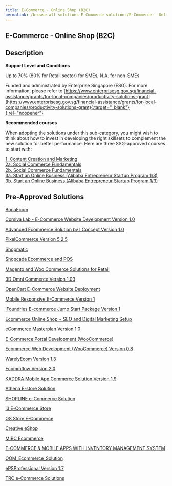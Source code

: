 ```yaml
---
title: E-Commerce - Online Shop (B2C)
permalink: /browse-all-solutions-E-Commerce-solutions/E-Commerce---Online-Shop--B2C-
---
```


## E-Commerce - Online Shop (B2C)
## Description

**Support Level and Conditions**

Up to 70% (80% for Retail sector)  for SMEs, N.A. for non-SMEs

Funded and administrated by Enterprise Singapore (ESG). For more information, please refer to
[https://www.enterprisesg.gov.sg/financial-assistance/grants/for-local-companies/productivity-solutions-grant](https://www.enterprisesg.gov.sg/financial-assistance/grants/for-local-companies/productivity-solutions-grant){:target="_blank"}{:rel="noopener"}

**Recommended courses**

When adopting the solutions under this sub-category, you might wish to think about how to invest in developing the right skillsets to complement the new solution for better performance. Here are three SSG-approved courses to start with:

<a href='https://courses.enterprisejobskills.gov.sg/Course_Internet/CourseDetail/Content-Creation-Marketing'  target='_blank' rel='noopener'>1. Content Creation and Marketing</a><br>
<a href='https://courses.enterprisejobskills.gov.sg/Course_Internet/CourseDetail/Social-Commerce-Fundamentals-Synchronous-eLearning'  target='_blank' rel='noopener'>2a. Social Commerce Fundamentals</a><br>
<a href='https://courses.enterprisejobskills.gov.sg/Course_Internet/CourseDetail/Social-Commerce-Fundamentals-Synchronous-eLearning'  target='_blank' rel='noopener'>2b. Social Commerce Fundamentals</a><br>
<a href='https://courses.enterprisejobskills.gov.sg/Course_Internet/CourseDetail/Start-Online-Business-Alibaba-Entrepreneur-Startup-Program-13-2'  target='_blank' rel='noopener'>3a. Start an Online Business (Alibaba Entrepreneur Startup Program 1/3)</a><br>
<a href='https://courses.enterprisejobskills.gov.sg/Course_Internet/CourseDetail/Start-Online-Business-Alibaba-Entrepreneur-Startup-Program-13-2'  target='_blank' rel='noopener'>3b. Start an Online Business (Alibaba Entrepreneur Startup Program 1/3)</a><br>

## Pre-Approved Solutions

<a href='/productivity-solutions-grant/solutionrepo/solution248' target='_blank'>BonaEcom</a><br>

<a href='/productivity-solutions-grant/solutionrepo/solution307' target='_blank'>Corsiva Lab - E-Commerce Website Development Version 1.0 </a><br>

<a href='/productivity-solutions-grant/solutionrepo/solution466' target='_blank'>Advanced Ecommerce Solution by I Concept Version 1.0 </a><br>

<a href='/productivity-solutions-grant/solutionrepo/solution708' target='_blank'>PixelCommerce Version 5.2.5</a><br>

<a href='/productivity-solutions-grant/solutionrepo/solution782' target='_blank'>Shopmatic</a><br>

<a href='/productivity-solutions-grant/solutionrepo/solution930' target='_blank'>Shopcada Ecommerce and POS</a><br>

<a href='/productivity-solutions-grant/solutionrepo/solution1242' target='_blank'>Magento and Woo Commerce Solutions for Retail</a><br>

<a href='/productivity-solutions-grant/solutionrepo/solution1389' target='_blank'>3D Omni Commerce Version 1.03</a><br>

<a href='/productivity-solutions-grant/solutionrepo/solution1445' target='_blank'>OpenCart E-Commerce Website Deployment</a><br>

<a href='/productivity-solutions-grant/solutionrepo/solution1525' target='_blank'>Mobile Responsive E-Commerce Version 1</a><br>

<a href='/productivity-solutions-grant/solutionrepo/solution1670' target='_blank'>iFoundries E-commerce Jump Start Package Version 1</a><br>

<a href='/productivity-solutions-grant/solutionrepo/solution1814' target='_blank'>Ecommerce Online Shop + SEO and Digital Marketing Setup</a><br>

<a href='/productivity-solutions-grant/solutionrepo/solution2088' target='_blank'>eCommerce Masterplan Version 1.0</a><br>

<a href='/productivity-solutions-grant/solutionrepo/solution2101' target='_blank'>E-Commerce Portal Development (WooCommerce)</a><br>

<a href='/productivity-solutions-grant/solutionrepo/solution2109' target='_blank'>Ecommerce Web Development (WooCommerce) Version 0.8</a><br>

<a href='/productivity-solutions-grant/solutionrepo/solution2195' target='_blank'>WarelyEcom Version 1.3</a><br>

<a href='/productivity-solutions-grant/solutionrepo/solution2261' target='_blank'>Ecommflow Version 2.0</a><br>

<a href='/productivity-solutions-grant/solutionrepo/solution2267' target='_blank'>KADDRA Mobile App Commerce Solution Version 1.9</a><br>

<a href='/productivity-solutions-grant/solutionrepo/solution2301' target='_blank'>Athena E-store Solution</a><br>

<a href='/productivity-solutions-grant/solutionrepo/solution2323' target='_blank'>SHOPLINE e-Commerce Solution</a><br>

<a href='/productivity-solutions-grant/solutionrepo/solution2355' target='_blank'>i3 E-Commerce Store</a><br>

<a href='/productivity-solutions-grant/solutionrepo/solution2414' target='_blank'>OS Store E-Commerce</a><br>

<a href='/productivity-solutions-grant/solutionrepo/solution2501' target='_blank'>Creative eShop</a><br>

<a href='/productivity-solutions-grant/solutionrepo/solution2543' target='_blank'>MIBC Ecommerce</a><br>

<a href='/productivity-solutions-grant/solutionrepo/solution2550' target='_blank'>E-COMMERCE & MOBILE APPS WITH INVENTORY MANAGEMENT SYSTEM</a><br>

<a href='/productivity-solutions-grant/solutionrepo/solution2726' target='_blank'>OOM_Ecommerce_Solution</a><br>

<a href='/productivity-solutions-grant/solutionrepo/solution2751' target='_blank'>ePSProfessional Version 1.7</a><br>

<a href='/productivity-solutions-grant/solutionrepo/solution2858' target='_blank'>TRC e-Commerce Solutions</a><br>

